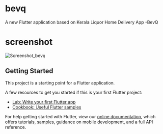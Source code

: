 # bevq

A new Flutter application based on Kerala Liquor Home Delivery App -BevQ  

# screenshot
![Screenshot_bevq](https://user-images.githubusercontent.com/68682390/88271661-1d5e6200-ccf5-11ea-9c2b-9d637b5e8668.jpg)


## Getting Started

This project is a starting point for a Flutter application.

A few resources to get you started if this is your first Flutter project:

- [Lab: Write your first Flutter app](https://flutter.dev/docs/get-started/codelab)
- [Cookbook: Useful Flutter samples](https://flutter.dev/docs/cookbook)

For help getting started with Flutter, view our
[online documentation](https://flutter.dev/docs), which offers tutorials,
samples, guidance on mobile development, and a full API reference.
